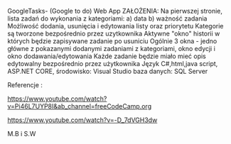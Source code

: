 GoogleTasks- (Google to do) Web App ZAŁOŻENIA: Na pierwszej stronie, lista zadań do wykonania z kategoriami:
a) data
b) ważność zadania
Możliwość dodania, usunięcia i edytowania listy oraz priorytetu
Kategorie są tworzone bezpośrednio przez uzytkownika
Aktywne "okno" historii w których będzie zapisywane zadanie po usuniciu Ogólnie 3 okna - jedno główne z pokazanymi dodanymi zadaniami z kategoriami, okno edycji i okno dodawania/edytowania
Każde zadanie będzie miało mieć opis edytowalny bezpośrednio przez użytkownika
Język C#,html,java script, ASP.NET CORE, środowisko: Visual Studio baza danych: SQL Server

Referencje :

https://www.youtube.com/watch?v=Pi46L7UYP8I&ab_channel=freeCodeCamp.org

https://www.youtube.com/watch?v=-D_7dVGH3dw

M.B i S.W
